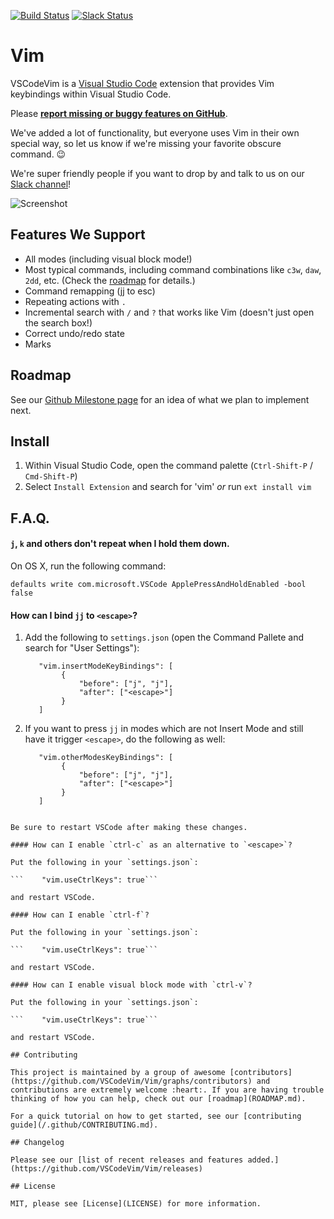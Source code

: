 [![Build Status](https://travis-ci.org/VSCodeVim/Vim.svg?branch=master)](https://travis-ci.org/VSCodeVim/Vim) [![Slack Status](https://vscodevim-slackin.azurewebsites.net/badge.svg)](https://vscodevim-slackin.azurewebsites.net)

# Vim

VSCodeVim is a [Visual Studio Code](https://code.visualstudio.com/) extension that provides Vim keybindings within Visual Studio Code.

Please **[report missing or buggy features on GitHub](https://github.com/VSCodeVim/Vim/issues)**.

We've added a lot of functionality, but everyone uses Vim in their own special way, so let us know if we're missing your favorite obscure command. :wink:

We're super friendly people if you want to drop by and talk to us on our [Slack channel](https://vscodevim-slackin.azurewebsites.net)!

![Screenshot](images/screen.png)

## Features We Support

* All modes (including visual block mode!)
* Most typical commands, including command combinations like `c3w`, `daw`, `2dd`, etc. (Check the [roadmap](ROADMAP.md) for details.)
* Command remapping (jj to esc)
* Repeating actions with `.`
* Incremental search with `/` and `?` that works like Vim (doesn't just open the search box!)
* Correct undo/redo state
* Marks

## Roadmap

See our [Github Milestone page](https://github.com/VSCodeVim/Vim/milestones) for an idea of what we plan to implement next.

## Install

1. Within Visual Studio Code, open the command palette (`Ctrl-Shift-P` / `Cmd-Shift-P`)
2. Select `Install Extension` and search for 'vim' *or* run `ext install vim`

## F.A.Q.

#### `j`, `k` and others don't repeat when I hold them down.

On OS X, run the following command: 

`defaults write com.microsoft.VSCode ApplePressAndHoldEnabled -bool false`

#### How can I bind `jj` to `<escape>`?

1. Add the following to `settings.json` (open the Command Pallete and search for "User Settings"):

   ```
      "vim.insertModeKeyBindings": [
           {
               "before": ["j", "j"],
               "after": ["<escape>"]
           }
      ]
   ```

2. If you want to press `jj` in modes which are not Insert Mode and still have it trigger `<escape>`, do the following as well:

   ```
      "vim.otherModesKeyBindings": [
           {
               "before": ["j", "j"],
               "after": ["<escape>"]
           }
      ]
```

Be sure to restart VSCode after making these changes.

#### How can I enable `ctrl-c` as an alternative to `<escape>`?

Put the following in your `settings.json`:

```    "vim.useCtrlKeys": true```

and restart VSCode.

#### How can I enable `ctrl-f`? 

Put the following in your `settings.json`:

```    "vim.useCtrlKeys": true```

and restart VSCode.

#### How can I enable visual block mode with `ctrl-v`? 

Put the following in your `settings.json`:

```    "vim.useCtrlKeys": true```

and restart VSCode.

## Contributing

This project is maintained by a group of awesome [contributors](https://github.com/VSCodeVim/Vim/graphs/contributors) and contributions are extremely welcome :heart:. If you are having trouble thinking of how you can help, check out our [roadmap](ROADMAP.md).

For a quick tutorial on how to get started, see our [contributing guide](/.github/CONTRIBUTING.md).

## Changelog

Please see our [list of recent releases and features added.](https://github.com/VSCodeVim/Vim/releases)

## License

MIT, please see [License](LICENSE) for more information.
